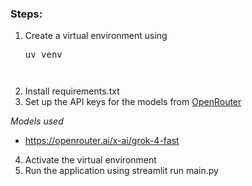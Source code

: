 ### Steps:
1. Create a virtual environment using <pre>uv venv<pre>
2. Install requirements.txt
3. Set up the API keys for the models from [OpenRouter](https://openrouter.ai/)

*Models used*
- https://openrouter.ai/x-ai/grok-4-fast

4. Activate the virtual environment 
5. Run the application using streamlit run main.py
